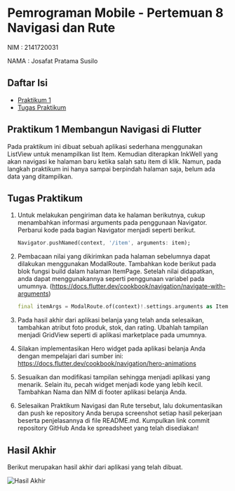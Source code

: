 # Pemrograman Mobile - Pertemuan 8 Navigasi dan Rute

NIM :  2141720031

NAMA : Josafat Pratama Susilo

## Daftar Isi

- [Praktikum 1](#praktikum-1)
- [Tugas Praktikum](#tugas-praktikum)

## Praktikum 1 Membangun Navigasi di Flutter

Pada praktikum ini dibuat sebuah aplikasi sederhana menggunakan ListView untuk menampilkan list Item. Kemudian diterapkan InkWell yang akan navigasi ke halaman baru ketika salah satu item di klik. Namun, pada langkah praktikum ini hanya sampai berpindah halaman saja, belum ada data yang ditampilkan.

## Tugas Praktikum

1. Untuk melakukan pengiriman data ke halaman berikutnya, cukup menambahkan informasi arguments pada penggunaan Navigator. Perbarui kode pada bagian Navigator menjadi seperti berikut.

    ```dart
    Navigator.pushNamed(context, '/item', arguments: item);
    ```
2. Pembacaan nilai yang dikirimkan pada halaman sebelumnya dapat dilakukan menggunakan ModalRoute. Tambahkan kode berikut pada blok fungsi build dalam halaman ItemPage. Setelah nilai didapatkan, anda dapat menggunakannya seperti penggunaan variabel pada umumnya. (https://docs.flutter.dev/cookbook/navigation/navigate-with-arguments)

    ```dart
    final itemArgs = ModalRoute.of(context)!.settings.arguments as Item;
    ```

3. Pada hasil akhir dari aplikasi belanja yang telah anda selesaikan, tambahkan atribut foto produk, stok, dan rating. Ubahlah tampilan menjadi GridView seperti di aplikasi marketplace pada umumnya.

4. Silakan implementasikan Hero widget pada aplikasi belanja Anda dengan mempelajari dari sumber ini: https://docs.flutter.dev/cookbook/navigation/hero-animations

5. Sesuaikan dan modifikasi tampilan sehingga menjadi aplikasi yang menarik. Selain itu, pecah widget menjadi kode yang lebih kecil. Tambahkan Nama dan NIM di footer aplikasi belanja Anda.

6. Selesaikan Praktikum Navigasi dan Rute tersebut, lalu dokumentasikan dan push ke repository Anda berupa screenshot setiap hasil pekerjaan beserta penjelasannya di file README.md. Kumpulkan link commit repository GitHub Anda ke spreadsheet yang telah disediakan!

## Hasil Akhir

Berikut merupakan hasil akhir dari aplikasi yang telah dibuat.

![Hasil Akhir](docs/Hasil_Akhir.gif)